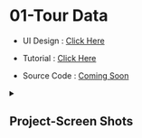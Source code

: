 # 01-Tour Data

- UI Design : [Click Here](#)

- Tutorial : [Click Here](https://www.youtube.com/watch?v=a_7Z7C_JCyo)

- Source Code : [Coming Soon]()

<details>
  <summary><h2>Project-Screen Shots</h2></summary>
  <img src="/home/manikandan/React-Projects/02-Tours-Data/Screenshot from 2021-08-26 06-46-39.png" width="500px"/>
</details>
